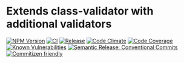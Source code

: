 # Extends class-validator with additional validators

[![NPM Version](https://img.shields.io/npm/v/@bed-and-breakfast/class-validator-extended)](https://www.npmjs.com/package/@bed-and-breakfast/class-validator-extended)
[![CI](https://github.com/bed-and-breakfast/class-validator-extended/actions/workflows/ci.yml/badge.svg?branch=main)](https://github.com/bed-and-breakfast/class-validator-extended/actions/workflows/ci.yml)
[![Release](https://github.com/bed-and-breakfast/class-validator-extended/actions/workflows/release.yml/badge.svg?branch=main)](https://github.com/bed-and-breakfast/class-validator-extended/actions/workflows/release.yml)
[![Code Climate](https://codeclimate.com/github/bed-and-breakfast/class-validator-extended/badges/gpa.svg)](https://codeclimate.com/github/bed-and-breakfast/class-validator-extended)
[![Code Coverage](https://codeclimate.com/github/bed-and-breakfast/class-validator-extended/badges/coverage.svg)](https://codeclimate.com/github/bed-and-breakfast/class-validator-extended)
[![Known Vulnerabilities](https://snyk.io/test/github/bed-and-breakfast/class-validator-extended/badge.svg?targetFile=package.json)](https://snyk.io/test/github/bed-and-breakfast/class-validator-extended?targetFile=package.json)
[![Semantic Release: Conventional Commits](https://img.shields.io/badge/semantic--release-conventional--commits-e10079?logo=semantic-release)](https://github.com/semantic-release/semantic-release)
[![Commitizen friendly](https://img.shields.io/badge/commitizen-friendly-brightgreen.svg)](http://commitizen.github.io/cz-cli/)
